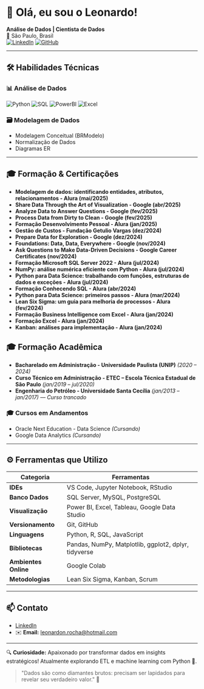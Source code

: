 # 👋 Olá, eu sou o Leonardo!

**Análise de Dados | Cientista de Dados**  
📍 São Paulo, Brasil  
[![LinkedIn](https://img.shields.io/badge/LinkedIn-Connect-blue?style=flat&logo=linkedin)](https://www.linkedin.com/in/leonardo-rocha-784a15227/)
[![GitHub](https://img.shields.io/badge/GitHub-Follow-black?style=flat&logo=github)](https://github.com/LeoNRocha-tech)

---

## 🛠️ **Habilidades Técnicas**
### 📊 Análise de Dados
![Python](https://img.shields.io/badge/Python-Básico-lightgrey?logo=python)
![SQL](https://img.shields.io/badge/SQL-Intermediário-orange?logo=postgresql)
![PowerBI](https://img.shields.io/badge/Power_BI-Intermediário-yellowgreen?logo=powerbi)
![Excel](https://img.shields.io/badge/Excel-Avançado-green?logo=microsoftexcel)

### 🗃️ Modelagem de Dados
- Modelagem Conceitual (BRModelo)
- Normalização de Dados
- Diagramas ER

---

## 🎓 **Formação & Certificações**

- **Modelagem de dados: identificando entidades, atributos, relacionamentos - Alura (mai/2025)**  
- **Share Data Through the Art of Visualization - Google (abr/2025)**  
- **Analyze Data to Answer Questions - Google (fev/2025)**  
- **Process Data from Dirty to Clean - Google (fev/2025)**  
- **Formação Desenvolvimento Pessoal - Alura (jan/2025)**  
- **Gestão de Custos - Fundação Getulio Vargas (dez/2024)**  
- **Prepare Data for Exploration - Google (dez/2024)**  
- **Foundations: Data, Data, Everywhere - Google (nov/2024)**  
- **Ask Questions to Make Data-Driven Decisions - Google Career Certificates (nov/2024)**  
- **Formação Microsoft SQL Server 2022 - Alura (jul/2024)**  
- **NumPy: análise numérica eficiente com Python - Alura (jul/2024)**  
- **Python para Data Science: trabalhando com funções, estruturas de dados e exceções - Alura (jul/2024)**  
- **Formação Conhecendo SQL - Alura (abr/2024)**  
- **Python para Data Science: primeiros passos - Alura (mar/2024)**  
- **Lean Six Sigma: um guia para melhoria de processos - Alura (fev/2024)**  
- **Formação Business Intelligence com Excel - Alura (jan/2024)**  
- **Formação Excel - Alura (jan/2024)**  
- **Kanban: análises para implementação - Alura (jan/2024)**

## 🎓 **Formação Acadêmica**

- **Bacharelado em Administração - Universidade Paulista (UNIP)** *(2020 – 2024)*  
- **Curso Técnico em Administração - ETEC – Escola Técnica Estadual de São Paulo** *(jan/2019 – jul/2020)*  
- **Engenharia do Petróleo - Universidade Santa Cecília** *(jan/2013 – jan/2017)* — *Curso trancado*


### 🎓 Cursos em Andamentos 
- Oracle Next Education - Data Science *(Cursando)*
- Google Data Analytics *(Cursando)*
  
---

## ⚙️ **Ferramentas que Utilizo**
| Categoria            | Ferramentas                                                                  |
|----------------------|------------------------------------------------------------------------------|
| **IDEs**             | VS Code, Jupyter Notebook, RStudio                                           |
| **Banco Dados**      | SQL Server, MySQL, PostgreSQL                                                |
| **Visualização**     | Power BI, Excel, Tableau, Google Data Studio                                 |
| **Versionamento**    | Git, GitHub                                                                  |
| **Linguagens**       | Python, R, SQL, JavaScript                                                   |
| **Bibliotecas**      | Pandas, NumPy, Matplotlib, ggplot2, dplyr, tidyverse                         |
| **Ambientes Online** | Google Colab                                                                 |
| **Metodologias**     | Lean Six Sigma, Kanban, Scrum                                                       |


---

## 📫 **Contato**
- [LinkedIn](https://www.linkedin.com/in/leonardo-rocha-784a15227/)  
- ✉️ **Email:** [leonardon.rocha@hotmail.com]()  

---

🔍 **Curiosidade:** Apaixonado por transformar dados em insights estratégicos! Atualmente explorando ETL e machine learning com Python 🐍.


> "Dados são como diamantes brutos: precisam ser lapidados para revelar seu verdadeiro valor." 💎

